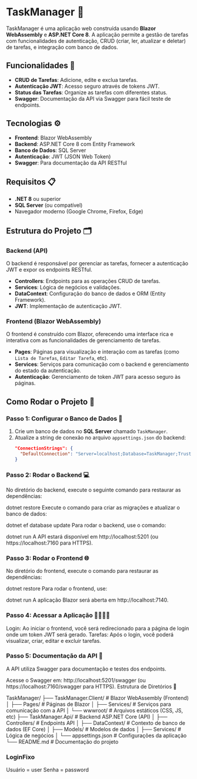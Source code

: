 # TaskManager 📝

TaskManager é uma aplicação web construída usando **Blazor WebAssembly** e **ASP.NET Core 8**. A aplicação permite a gestão de tarefas com funcionalidades de autenticação, CRUD (criar, ler, atualizar e deletar) de tarefas, e integração com banco de dados.

## Funcionalidades 🔧

- **CRUD de Tarefas**: Adicione, edite e exclua tarefas.
- **Autenticação JWT**: Acesso seguro através de tokens JWT.
- **Status das Tarefas**: Organize as tarefas com diferentes status.
- **Swagger**: Documentação da API via Swagger para fácil teste de endpoints.

## Tecnologias ⚙️

- **Frontend**: Blazor WebAssembly
- **Backend**: ASP.NET Core 8 com Entity Framework
- **Banco de Dados**: SQL Server
- **Autenticação**: JWT (JSON Web Token)
- **Swagger**: Para documentação da API RESTful

## Requisitos 📋

- **.NET 8** ou superior
- **SQL Server** (ou compatível)
- Navegador moderno (Google Chrome, Firefox, Edge)

## Estrutura do Projeto 🗂️

### Backend (API)

O backend é responsável por gerenciar as tarefas, fornecer a autenticação JWT e expor os endpoints RESTful.

- **Controllers**: Endpoints para as operações CRUD de tarefas.
- **Services**: Lógica de negócios e validações.
- **DataContext**: Configuração do banco de dados e ORM (Entity Framework).
- **JWT**: Implementação de autenticação JWT.

### Frontend (Blazor WebAssembly)

O frontend é construído com Blazor, oferecendo uma interface rica e interativa com as funcionalidades de gerenciamento de tarefas.

- **Pages**: Páginas para visualização e interação com as tarefas (como `Lista de Tarefas`, `Editar Tarefa`, etc).
- **Services**: Serviços para comunicação com o backend e gerenciamento do estado da autenticação.
- **Autenticação**: Gerenciamento de token JWT para acesso seguro às páginas.

## Como Rodar o Projeto 🚀

### Passo 1: Configurar o Banco de Dados 💾

1. Crie um banco de dados no **SQL Server** chamado `TaskManager`.
2. Atualize a string de conexão no arquivo `appsettings.json` do backend:
   ```json
   "ConnectionStrings": {
     "DefaultConnection": "Server=localhost;Database=TaskManager;Trusted_Connection=True;"
   }

### Passo 2: Rodar o Backend 💻
No diretório do backend, execute o seguinte comando para restaurar as dependências:

dotnet restore
Execute o comando para criar as migrações e atualizar o banco de dados:

dotnet ef database update
Para rodar o backend, use o comando:

dotnet run
A API estará disponível em http://localhost:5201 (ou https://localhost:7160 para HTTPS).

### Passo 3: Rodar o Frontend 🌐
No diretório do frontend, execute o comando para restaurar as dependências:

dotnet restore
Para rodar o frontend, use:

dotnet run
A aplicação Blazor será aberta em http://localhost:7140.

### Passo 4: Acessar a Aplicação 👩‍💻👨‍💻
Login: Ao iniciar o frontend, você será redirecionado para a página de login onde um token JWT será gerado.
Tarefas: Após o login, você poderá visualizar, criar, editar e excluir tarefas.

### Passo 5: Documentação da API 📑
A API utiliza Swagger para documentação e testes dos endpoints.

Acesse o Swagger em: http://localhost:5201/swagger (ou https://localhost:7160/swagger para HTTPS).
Estrutura de Diretórios 📂

TaskManager/
├── TaskManager.Client/   # Blazor WebAssembly (Frontend)
│   ├── Pages/            # Páginas de Blazor
│   ├── Services/         # Serviços para comunicação com a API
│   └── wwwroot/          # Arquivos estáticos (CSS, JS, etc)
├── TaskManager.Api/      # Backend ASP.NET Core (API)
│   ├── Controllers/      # Endpoints API
│   ├── DataContext/      # Contexto de banco de dados (EF Core)
│   ├── Models/           # Modelos de dados
│   ├── Services/         # Lógica de negócios
│   └── appsettings.json  # Configurações da aplicação
└── README.md             # Documentação do projeto
### LoginFixo
Usuário = user
Senha = password
